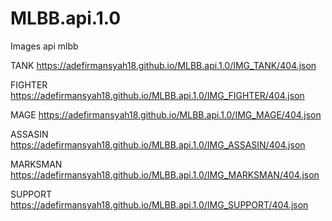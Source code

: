 # MLBB.api.1.0
Images api mlbb

TANK
https://adefirmansyah18.github.io/MLBB.api.1.0/IMG_TANK/404.json

FIGHTER
https://adefirmansyah18.github.io/MLBB.api.1.0/IMG_FIGHTER/404.json

MAGE
https://adefirmansyah18.github.io/MLBB.api.1.0/IMG_MAGE/404.json

ASSASIN
https://adefirmansyah18.github.io/MLBB.api.1.0/IMG_ASSASIN/404.json

MARKSMAN
https://adefirmansyah18.github.io/MLBB.api.1.0/IMG_MARKSMAN/404.json

SUPPORT
https://adefirmansyah18.github.io/MLBB.api.1.0/IMG_SUPPORT/404.json


